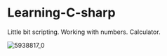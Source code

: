 # Learning-C-sharp
Little bit scripting. Working with numbers. Calculator. 


![5938817_0](https://user-images.githubusercontent.com/89043287/136583499-928fc447-669b-404b-aef0-c6aba55cb8d1.jpg)
